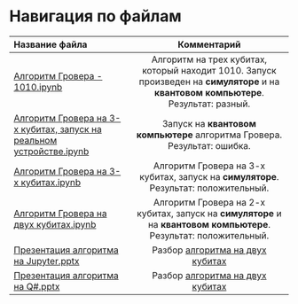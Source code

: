 # Навигация по файлам
| Название файла| Комментарий  |  
|:------------- |:------------:|
| [Алгоритм Гровера - 1010.ipynb](https://github.com/Zhantai-Nuradinovich/QC-FLS-Polytech/blob/master/src/%D0%90%D0%BB%D0%B3%D0%BE%D1%80%D0%B8%D1%82%D0%BC%20%D0%93%D1%80%D0%BE%D0%B2%D0%B5%D1%80%D0%B0%20-%201010.ipynb)| Алгоритм на трех кубитах, который находит 1010. Запуск произведен на **симуляторе** и на **квантовом компьютере**. Результат: разный.|
|[Алгоритм Гровера на 3-х кубитах, запуск на реальном устройстве.ipynb](https://github.com/Zhantai-Nuradinovich/QC-FLS-Polytech/blob/master/src/%D0%90%D0%BB%D0%B3%D0%BE%D1%80%D0%B8%D1%82%D0%BC%20%D0%93%D1%80%D0%BE%D0%B2%D0%B5%D1%80%D0%B0%20%D0%BD%D0%B0%203-%D1%85%20%D0%BA%D1%83%D0%B1%D0%B8%D1%82%D0%B0%D1%85%2C%20%D0%B7%D0%B0%D0%BF%D1%83%D1%81%D0%BA%20%D0%BD%D0%B0%20%D1%80%D0%B5%D0%B0%D0%BB%D1%8C%D0%BD%D0%BE%D0%BC%20%D1%83%D1%81%D1%82%D1%80%D0%BE%D0%B9%D1%81%D1%82%D0%B2%D0%B5.ipynb)| Запуск на **квантовом компьютере** алгоритма Гровера. Результат: ошибка.|
|[Алгоритм Гровера на 3-х кубитах.ipynb](https://github.com/Zhantai-Nuradinovich/QC-FLS-Polytech/blob/master/src/%D0%90%D0%BB%D0%B3%D0%BE%D1%80%D0%B8%D1%82%D0%BC%20%D0%93%D1%80%D0%BE%D0%B2%D0%B5%D1%80%D0%B0%20%D0%BD%D0%B0%203-%D1%85%20%D0%BA%D1%83%D0%B1%D0%B8%D1%82%D0%B0%D1%85.ipynb)|Алгоритм Гровера на 3-х кубитах, запуск на **симуляторе**. Результат: положительный.|
|[Алгоритм Гровера на двух кубитах.ipynb]()|Алгоритм Гровера на 2-х кубитах, запуск на **симуляторе** и на **квантовом компьютере**. Результат: положительный.|
|[Презентация алгоритма на Jupyter.pptx]()|Разбор [алгоритма на двух кубитах]()|
|[Презентация алгоритма на Q#.pptx]()|Разбор [алгоритма на двух кубитах]()|
